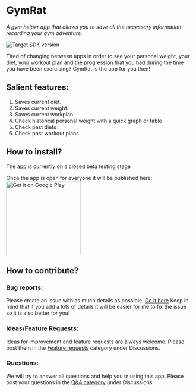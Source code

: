 # GymRat

<i>A gym helper app that allows you to save all the necessary information recarding your gym adventure.</i>

![Target SDK version](https://img.shields.io/badge/target%20SDK%20version-Android%2012%20(API%2031)-9cf)

Tired of changing between apps in order to see your personal weight, your diet, your workout plan and the progression that you had during the time you have been exercising? GymRat is the app for you then!

## Salient features:
1. Saves current diet.
1. Saves current weight.
1. Saves current workplan
1. Check historical personal weight with a quick graph or table
1. Check past diets
1. Check past workout plans

## How to install?
The app is currently on a closed beta testing stage

Once the app is open for everyone it will be published here:
<a href='https://play.google.com/store/apps/details?id=com.marfoil.gymrat'><img alt='Get it on Google Play' src='https://play.google.com/intl/en_us/badges/static/images/badges/en_badge_web_generic.png' width=200/></a>


## How to contribute?
### Bug reports:
Please create an issue with as much details as possible. [Do it here](https://github.com/Marfoil/GymRat-public-info/issues) Keep in mind that if you add a lots of details it will be easier for me to fix the issue so it is also better for you!

### Ideas/Feature Requests:
Ideas for improvement and feature requests are always welcome. Please post them in the [Feature requests](https://github.com/Marfoil/GymRat-public-info/discussions/categories/facture-request) category under Discussions.

### Questions:
We will try to answer all questions and help you in using this app. Please post your questions in the [Q&A category](https://github.com/Marfoil/GymRat-public-info/discussions/categories/q-a) under Discussions.


